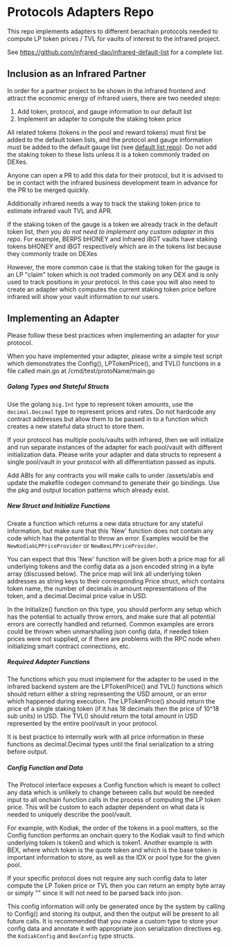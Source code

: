 # Protocols Adapters Repo
This repo implements adapters to different berachain protocols needed to compute LP token prices / TVL for vaults of interest to the infrared project.

See https://github.com/infrared-dao/infrared-default-list for a complete list.


## Inclusion as an Infrared Partner

In order for a partner project to be shown in the infrared frontend and attract the economic energy of infrared users, there are two needed steps:
1. Add token, protocol, and gauge information to our default list
2. Implement an adapter to compute the staking token price

All related tokens (tokens in the pool and reward tokens) must first be added to the default token lists, and the protocol and gauge information must be added to the default gauge list (see [default list repo](https://github.com/infrared-dao/infrared-default-list)). Do not add the staking token to these lists unless it is a token commonly traded on DEXes. 

Anyone can open a PR to add this data for their protocol, but it is advised to be in contact with the infrared business development team in advance for the PR to be merged quickly.

Additionally infrared needs a way to track the staking token price to estimate infrared vault TVL and APR.  

If the staking token of the gauge is a token we already track in the default token list, *then you do not need to implement any custom adapter in this repo*.  For example, BERPS bHONEY and Infrared iBGT vaults have staking tokens bHONEY and iBGT respectively which are in the tokens list because they commonly trade on DEXes

However, the more common case is that the staking token for the gauge is an LP "claim" token which is not traded commonly on any DEX and is only used to track positions in your protocol.  In this case you will also need to create an adapter which computes the current staking token price before infrared will show your vault information to our users.


## Implementing an Adapter

Please follow these best practices when implementing an adapter for your protocol.  

When you have implemented your adapter, please write a simple test script which demonstrates the Config(), LPTokenPrice(), and TVL() functions in a file called main.go at /cmd/test/protoName/main.go


##### Golang Types and Stateful Structs

Use the golang `big.Int` type to represent token amounts, use the `decimal.Decimal` type to represent prices and rates.  Do not hardcode any contract addresses but allow them to be passed in to a function which creates a new stateful data struct to store them.  

If your protocol has multiple pools/vaults with infrared, then we will initialize and run separate instances of the adapter for each pool/vault with different initialization data.  Please write your adapter and data structs to represent a single pool/vault in your protocol with all differentiation passed as inputs.

Add ABIs for any contracts you will make calls to under /assets/abis and update the makefile codegen command to generate their go bindings.  Use the pkg and output location patterns which already exist.


##### New Struct and Initialize Functions

Create a function which returns a new data structure for any stateful information, but make sure that this 'New' function does not contain any code which has the potential to throw an error.  Examples would be the `NewKodiakLPPriceProvider` or `NewBexLPPriceProvider`.  

You can expect that this 'New' function will be given both a price map for all underlying tokens and the config data as a json encoded string in a byte array (discussed below).  The price map will link all underlying token addresses as string keys to their corresponding Price struct, which contains token name, the number of decimals in amount representations of the token, and a decimal.Decimal price value in USD.

In the Initialize() function on this type, you should perform any setup which has the potential to actually throw errors, and make sure that all potential errors are correctly handled and returned.  Common examples are errors could be thrown when unmarshalling json config data, if needed token prices were not supplied, or if there are problems with the RPC node when initializing smart contract connections, etc.

##### Required Adapter Functions

The functions which you must implement for the adapter to be used in the infrared backend system are the LPTokenPrice() and TVL() functions which should return either a string representing the USD amount, or an error which happened during execution.  The LPTokenPrice() should return the price of a single staking token (if it has 18 decimals then the price of 10^18 sub units) in USD.  The TVL() should return the total amount in USD represented by the entire pool/vault in your protocol. 

It is best practice to internally work with all price information in these functions as decimal.Decimal types until the final serialization to a string before output.


##### Config Function and Data

The Protocol interface exposes a Config function which is meant to collect any data which is unlikely to change between calls but would be needed input to all onchain function calls in the process of computing the LP token price.  This will be custom to each adapter dependent on what data is needed to uniquely describe the pool/vault.  

For example, with Kodiak, the order of the tokens in a pool matters, so the Config function performs an onchain query to the Kodiak vault to find which underlying token is token0 and which is token1.  Another example is with BEX, where which token is the quote token and which is the base token is important information to store, as well as the IDX or pool type for the given pool.  

If your specific protocol does not require any such config data to later compute the LP Token price or TVL then you can return an empty byte array or simply "" since it will not need to be parsed back into json.

This config information will only be generated once by the system by calling to Config() and storing its output, and then the output will be present to all future calls.  It is recommended that you make a custom type to store your config data and annotate it with appropriate json serialization directives eg. the `KodiakConfig` and `BexConfig` type structs.
